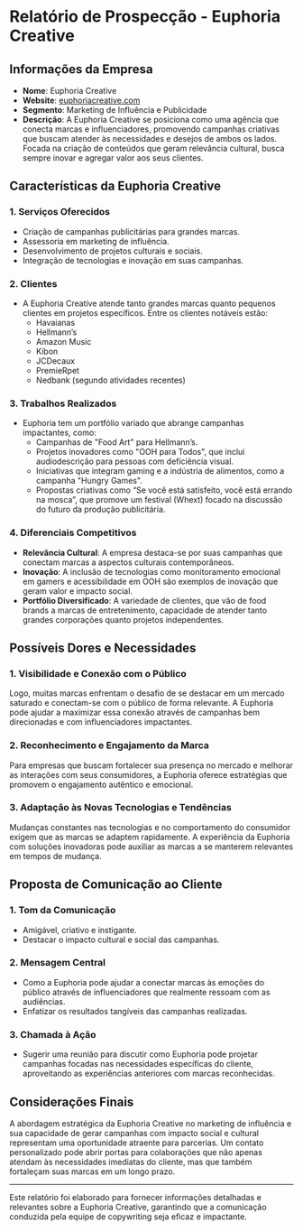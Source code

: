 # Relatório de Prospecção - Euphoria Creative

## Informações da Empresa

- **Nome**: Euphoria Creative
- **Website**: [euphoriacreative.com](https://euphoriacreative.com)
- **Segmento**: Marketing de Influência e Publicidade
- **Descrição**: A Euphoria Creative se posiciona como uma agência que conecta marcas e influenciadores, promovendo campanhas criativas que buscam atender às necessidades e desejos de ambos os lados. Focada na criação de conteúdos que geram relevância cultural, busca sempre inovar e agregar valor aos seus clientes.

## Características da Euphoria Creative

### 1. **Serviços Oferecidos**
- Criação de campanhas publicitárias para grandes marcas.
- Assessoria em marketing de influência.
- Desenvolvimento de projetos culturais e sociais.
- Integração de tecnologias e inovação em suas campanhas.

### 2. **Clientes**
- A Euphoria Creative atende tanto grandes marcas quanto pequenos clientes em projetos específicos. Entre os clientes notáveis estão: 
    - Havaianas
    - Hellmann’s
    - Amazon Music
    - Kibon
    - JCDecaux
    - PremieRpet
    - Nedbank (segundo atividades recentes)
  
### 3. **Trabalhos Realizados**
- Euphoria tem um portfólio variado que abrange campanhas impactantes, como:
    - Campanhas de "Food Art" para Hellmann’s.
    - Projetos inovadores como "OOH para Todos", que inclui audiodescrição para pessoas com deficiência visual.
    - Iniciativas que integram gaming e a indústria de alimentos, como a campanha "Hungry Games".
    - Propostas criativas como “Se você está satisfeito, você está errando na mosca”, que promove um festival (Whext) focado na discussão do futuro da produção publicitária.

### 4. **Diferenciais Competitivos**
- **Relevância Cultural**: A empresa destaca-se por suas campanhas que conectam marcas a aspectos culturais contemporâneos.
- **Inovação**: A inclusão de tecnologias como monitoramento emocional em gamers e acessibilidade em OOH são exemplos de inovação que geram valor e impacto social.
- **Portfólio Diversificado**: A variedade de clientes, que vão de food brands a marcas de entretenimento, capacidade de atender tanto grandes corporações quanto projetos independentes.

## Possíveis Dores e Necessidades

### 1. **Visibilidade e Conexão com o Público**
Logo, muitas marcas enfrentam o desafio de se destacar em um mercado saturado e conectam-se com o público de forma relevante. A Euphoria pode ajudar a maximizar essa conexão através de campanhas bem direcionadas e com influenciadores impactantes.

### 2. **Reconhecimento e Engajamento da Marca**
Para empresas que buscam fortalecer sua presença no mercado e melhorar as interações com seus consumidores, a Euphoria oferece estratégias que promovem o engajamento autêntico e emocional.

### 3. **Adaptação às Novas Tecnologias e Tendências**
Mudanças constantes nas tecnologias e no comportamento do consumidor exigem que as marcas se adaptem rapidamente. A experiência da Euphoria com soluções inovadoras pode auxiliar as marcas a se manterem relevantes em tempos de mudança.

## Proposta de Comunicação ao Cliente

### 1. **Tom da Comunicação**
- Amigável, criativo e instigante.
- Destacar o impacto cultural e social das campanhas.

### 2. **Mensagem Central**
- Como a Euphoria pode ajudar a conectar marcas às emoções do público através de influenciadores que realmente ressoam com as audiências.
- Enfatizar os resultados tangíveis das campanhas realizadas.

### 3. **Chamada à Ação**
- Sugerir uma reunião para discutir como Euphoria pode projetar campanhas focadas nas necessidades específicas do cliente, aproveitando as experiências anteriores com marcas reconhecidas.

## Considerações Finais

A abordagem estratégica da Euphoria Creative no marketing de influência e sua capacidade de gerar campanhas com impacto social e cultural representam uma oportunidade atraente para parcerias. Um contato personalizado pode abrir portas para colaborações que não apenas atendam às necessidades imediatas do cliente, mas que também fortaleçam suas marcas em um longo prazo.

---

Este relatório foi elaborado para fornecer informações detalhadas e relevantes sobre a Euphoria Creative, garantindo que a comunicação conduzida pela equipe de copywriting seja eficaz e impactante.